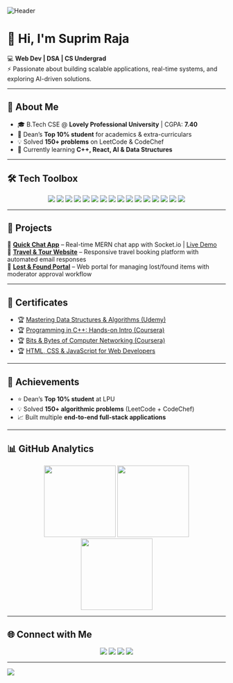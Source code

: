 <!-- Profile Banner -->
![Header](https://capsule-render.vercel.app/api?type=waving&color=0:00C9FF,100:92FE9D&height=180&section=header&text=Suprim%20Raja&fontSize=40&fontColor=ffffff&animation=fadeIn&fontAlignY=35)

# 👋 Hi, I'm Suprim Raja  

💻 **Web Dev | DSA | CS Undergrad**  
⚡ Passionate about building scalable applications, real-time systems, and exploring AI-driven solutions.  

---

## 🌟 About Me  

- 🎓 B.Tech CSE @ **Lovely Professional University** | CGPA: **7.40**  
- 🏅 Dean’s **Top 10% student** for academics & extra-curriculars  
- 💡 Solved **150+ problems** on LeetCode & CodeChef  
- 🌱 Currently learning **C++, React, AI & Data Structures**  

---

## 🛠️ Tech Toolbox  

<p align="center">
  
<!-- Languages -->
<img src="https://img.shields.io/badge/Java-ED8B00?style=for-the-badge&logo=openjdk&logoColor=white"/> 
<img src="https://img.shields.io/badge/Python-3776AB?style=for-the-badge&logo=python&logoColor=white"/> 
<img src="https://img.shields.io/badge/C++-00599C?style=for-the-badge&logo=cplusplus&logoColor=white"/>  

<!-- Frontend -->
<img src="https://img.shields.io/badge/React.js-20232A?style=for-the-badge&logo=react&logoColor=61DAFB"/> 
<img src="https://img.shields.io/badge/Bootstrap-7952B3?style=for-the-badge&logo=bootstrap&logoColor=white"/> 
<img src="https://img.shields.io/badge/HTML5-E34F26?style=for-the-badge&logo=html5&logoColor=white"/> 
<img src="https://img.shields.io/badge/CSS3-1572B6?style=for-the-badge&logo=css3&logoColor=white"/> 
<img src="https://img.shields.io/badge/JavaScript-F7DF1E?style=for-the-badge&logo=javascript&logoColor=black"/>  

<!-- Backend & Databases -->
<img src="https://img.shields.io/badge/Node.js-43853D?style=for-the-badge&logo=node.js&logoColor=white"/> 
<img src="https://img.shields.io/badge/Express.js-000000?style=for-the-badge&logo=express&logoColor=white"/> 
<img src="https://img.shields.io/badge/MongoDB-4EA94B?style=for-the-badge&logo=mongodb&logoColor=white"/> 
<img src="https://img.shields.io/badge/MySQL-005C84?style=for-the-badge&logo=mysql&logoColor=white"/> 
<img src="https://img.shields.io/badge/PostgreSQL-336791?style=for-the-badge&logo=postgresql&logoColor=white"/>  

<!-- Tools -->
<img src="https://img.shields.io/badge/Git-F05032?style=for-the-badge&logo=git&logoColor=white"/> 
<img src="https://img.shields.io/badge/GitHub-181717?style=for-the-badge&logo=github&logoColor=white"/> 
<img src="https://img.shields.io/badge/VS%20Code-007ACC?style=for-the-badge&logo=visual-studio-code&logoColor=white"/>  

</p>

---

## 🚀 Projects  

🔹 [**Quick Chat App**](https://github.com/suprimraja/Quick-Chat-App) – Real-time MERN chat app with Socket.io | [Live Demo](https://suprimquickchatapp.vercel.app/)  
🔹 [**Travel & Tour Website**](https://github.com/suprimraja/Travel-and-Tour-by-Suprim) – Responsive travel booking platform with automated email responses  
🔹 [**Lost & Found Portal**](https://github.com/suprimraja/lost-and-found-portal) – Web portal for managing lost/found items with moderator approval workflow  

---

## 📜 Certificates  

- 🏆 [Mastering Data Structures & Algorithms (Udemy)](https://www.udemy.com/certificate/UC-1f57fb93-844f-4cc1-87be-3535ddad9d99/)  
- 🏆 [Programming in C++: Hands-on Intro (Coursera)](https://www.coursera.org/account/accomplishments/specialization/YWT2TL6R5UDX)  
- 🏆 [Bits & Bytes of Computer Networking (Coursera)](https://www.coursera.org/account/accomplishments/verify/CTQKD2ZN2SHM)  
- 🏆 [HTML, CSS & JavaScript for Web Developers](https://www.coursera.org/account/accomplishments/verify/39CC2SDQ2Y23)  

---

## 🏅 Achievements  

- ⭐ Dean’s **Top 10% student** at LPU  
- 💡 Solved **150+ algorithmic problems** (LeetCode + CodeChef)  
- 📈 Built multiple **end-to-end full-stack applications**  

---

## 📊 GitHub Analytics  

<p align="center">
<img src="https://github-readme-stats.vercel.app/api?username=suprimraja&show_icons=true&theme=radical&hide_border=true" height="165"/>
<img src="https://github-readme-stats.vercel.app/api/top-langs/?username=suprimraja&layout=compact&theme=radical&hide_border=true" height="165"/>
<br>
<img src="https://github-readme-streak-stats.herokuapp.com/?user=suprimraja&theme=radical&hide_border=true" height="165"/>
</p>

---

## 🌐 Connect with Me  

<p align="center">
<a href="https://suprimraja7.netlify.app"><img src="https://img.shields.io/badge/Portfolio-000000?style=for-the-badge&logo=vercel&logoColor=white"/></a>
<a href="https://www.linkedin.com/in/suprim-raja"><img src="https://img.shields.io/badge/LinkedIn-0A66C2?style=for-the-badge&logo=linkedin&logoColor=white"/></a>
<a href="mailto:suprimraja@gmail.com"><img src="https://img.shields.io/badge/Email-D14836?style=for-the-badge&logo=gmail&logoColor=white"/></a>
<a href="https://github.com/suprimraja"><img src="https://img.shields.io/badge/GitHub-181717?style=for-the-badge&logo=github&logoColor=white"/></a>
</p>

---

<!-- Footer Banner -->
<img src="https://capsule-render.vercel.app/api?type=waving&color=0:92FE9D,100:00C9FF&height=120&section=footer"/>

